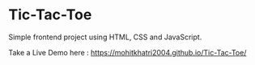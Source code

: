 # Tic-Tac-Toe
Simple frontend project using HTML, CSS and JavaScript.

Take a Live Demo here : https://mohitkhatri2004.github.io/Tic-Tac-Toe/

